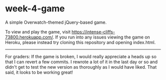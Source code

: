 # week-4-game
A simple Overwatch-themed jQuery-based game.

To view and play the game, visit https://intense-cliffs-73800.herokuapp.com/. If you run into any issues viewing the game on Heroku, please instead try cloning this repository and opening index.html.

----
For graders: If the game is broken, I would really appreciate a heads up so that I can revert a few commits. I rewrote a lot of it in the last day or so and didn't get to test the new version as thoroughly as I would have liked. That said, it looks to be working great! 
